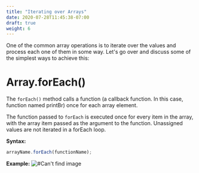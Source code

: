 ```yaml
---
title: "Iterating over Arrays"
date: 2020-07-28T11:45:38-07:00
draft: true
weight: 6
---
```



One of the common array operations is to iterate over the values and process each one of them in some way. Let's go over and discuss some of the simplest ways to achieve this:


# Array.forEach()
The `forEach()` method calls a function (a callback function. In this case, function named printBr) once for each array element.

The function passed to `forEach` is executed once for every item in the array, with the array item passed as the argument to the function. Unassigned values are not iterated in a forEach loop.

**Syntax:**
```javascript
arrayName.forEach(functionName);
```

<b>Example:</b>
![#Can't find image](../../img/foreach.png)

